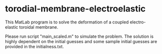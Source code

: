 # torodial-membrane-electroelastic
This MatLab program is to solve the deformation of a coupled electro-elastic toroidal membrane.

Please run script "main_scaled.m" to simulate the problem. The solution is highly dependent on the initial guesses and some sample initial guesses are provided in the initialness.txt.

